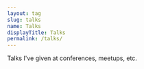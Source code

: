 ```yaml
---
layout: tag
slug: talks
name: Talks
displayTitle: Talks
permalink: /talks/
---
```


Talks I've given at conferences, meetups, etc.
